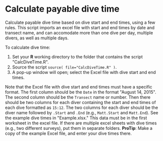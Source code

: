 # Calculate payable dive time

Calculate payable dive time based on dive start and end times, using a few rules.
This script imports an excel file with start and end times by date and transect name, and can accomodate more than one dive per day, multiple divers, as well as multiple days.

To calculate dive time:

1. Set your **R** working directory to the folder that contains the script "CalcDiveTime.R".
2. Source the script `source( file="CalcDiveTime.R" )`.
3. A pop-up window will open; select the Excel file with dive start and end times.

Note that the Excel file with dive start and end times must have a specific format.
The first column should be the `Date` in the format "August 14, 2015".
The second column should be the `Transect` name or number.
Then there should be two columns for each diver containing the start and end times of each dive formatted as `15:12`.
The two columns for each diver should be the diver name followed by `.Start` and `.End` (e.g., `Matt.Start` and `Matt.End`).
See the example dive times in "Example.xlsx."
This data must be in the first worksheet in the excel file.
If there are multiple excel sheets with dive times (e.g., two different surveys), put them in separate folders.
**ProTip**: Make a copy of the example Excel file, and enter your dive times there.
